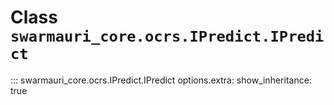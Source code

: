 # Class `swarmauri_core.ocrs.IPredict.IPredict`

::: swarmauri_core.ocrs.IPredict.IPredict
    options.extra:
      show_inheritance: true

